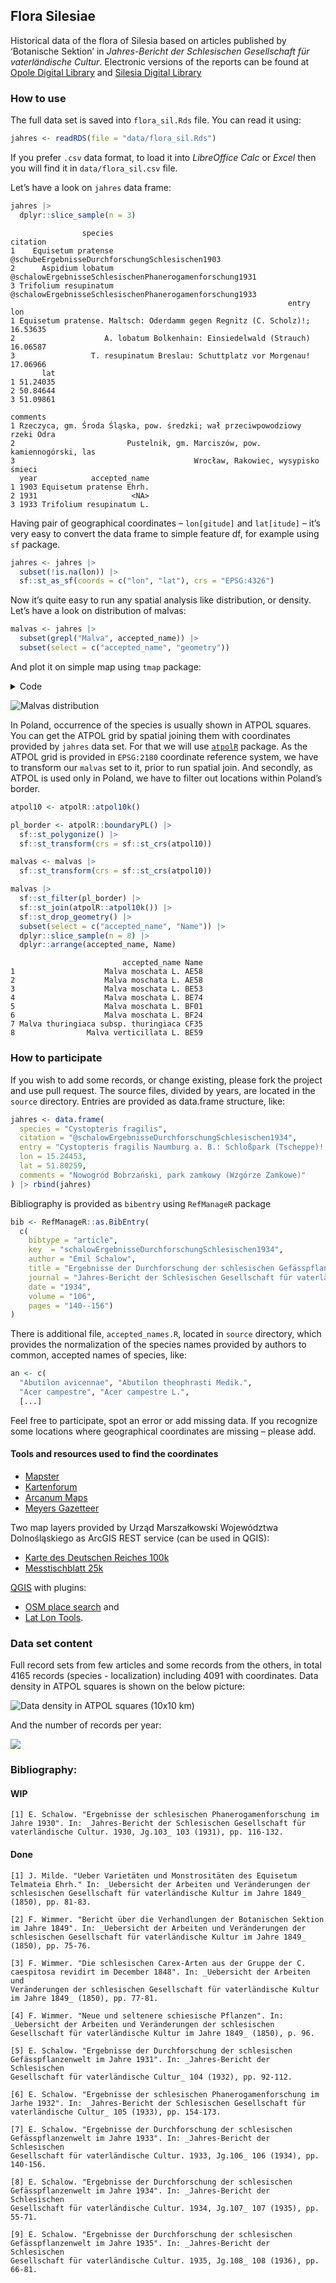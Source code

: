 
## Flora Silesiae

Historical data of the flora of Silesia based on articles published by
‘Botanische Sektion’ in *Jahres-Bericht der Schlesischen Gesellschaft
für vaterländische Cultur*. Electronic versions of the reports can be
found at [Opole Digital
Library](https://www.obc.opole.pl/dlibra/publication/8613#structure) and
[Silesia Digital
Library](https://www.sbc.org.pl/dlibra/publication/11059#structure)

### How to use

The full data set is saved into `flora_sil.Rds` file. You can read it
using:

``` r
jahres <- readRDS(file = "data/flora_sil.Rds")
```

If you prefer `.csv` data format, to load it into *LibreOffice Calc* or
*Excel* then you will find it in `data/flora_sil.csv` file.

Let’s have a look on `jahres` data frame:

<div class="column-page">

``` r
jahres |>
  dplyr::slice_sample(n = 3) 
```

                    species                                                citation
    1    Equisetum pratense         @schubeErgebnisseDurchforschungSchlesischen1903
    2      Aspidium lobatum @schalowErgebnisseSchlesischenPhanerogamenforschung1931
    3 Trifolium resupinatum @schalowErgebnisseSchlesischenPhanerogamenforschung1933
                                                                  entry      lon
    1 Equisetum pratense. Maltsch: Oderdamm gegen Regnitz (C. Scholz)!; 16.53635
    2                    A. lobatum Bolkenhain: Einsiedelwald (Strauch) 16.06587
    3                 T. resupinatum Breslau: Schuttplatz vor Morgenau! 17.06966
           lat
    1 51.24035
    2 50.84644
    3 51.09861
                                                                        comments
    1 Rzeczyca, gm. Środa Śląska, pow. średzki; wał przeciwpowodziowy rzeki Odra
    2                         Pustelnik, gm. Marciszów, pow. kamiennogórski, las
    3                                        Wrocław, Rakowiec, wysypisko śmieci
      year            accepted_name
    1 1903 Equisetum pratense Ehrh.
    2 1931                     <NA>
    3 1933 Trifolium resupinatum L.

</div>

Having pair of geographical coordinates – `lon[gitude]` and `lat[itude]`
– it’s very easy to convert the data frame to simple feature df, for
example using `sf` package.

``` r
jahres <- jahres |>
  subset(!is.na(lon)) |>
  sf::st_as_sf(coords = c("lon", "lat"), crs = "EPSG:4326")
```

Now it’s quite easy to run any spatial analysis like distribution, or
density. Let’s have a look on distribution of malvas:

``` r
malvas <- jahres |>
  subset(grepl("Malva", accepted_name)) |>
  subset(select = c("accepted_name", "geometry"))
```

And plot it on simple map using `tmap` package:

<details>
<summary>Code</summary>

``` r
boundaries <- geodata::gadm(country = c("POL", "DEU", "CZE", "SVK"), level = 1, path = "data") |>
  sf::st_as_sf() |>
  sf::st_transform(crs = sf::st_crs(malvas)) |>
  sf::st_crop(sf::st_buffer(sf::st_as_sfc(sf::st_bbox(malvas)), dist = 10000))

tm <- 
  tmap::tm_shape(boundaries) +
  tmap::tm_polygons(fill = "white") +
  tmap::tm_shape(malvas) +
  tmap::tm_symbols(
    size = 0.5,
    fill = "accepted_name",
    fill.scale = tmap::tm_scale_categorical(values = "Paired"),
    fill.legend = tmap::tm_legend(
      title = "",
      text.size = 0.6,
      bg.color = "white",
      position = c("left", "bottom")
    )
  )
```

</details>

![Malvas distribution](malvas.png)

In Poland, occurrence of the species is usually shown in ATPOL squares.
You can get the ATPOL grid by spatial joining them with coordinates
provided by `jahres` data set. For that we will use
[`atpolR`](https://github.com/gsapijaszko/atpolR) package. As the ATPOL
grid is provided in `EPSG:2180` coordinate reference system, we have to
transform our `malvas` set to it, prior to run spatial join. And
secondly, as ATPOL is used only in Poland, we have to filter out
locations within Poland’s border.

``` r
atpol10 <- atpolR::atpol10k()

pl_border <- atpolR::boundaryPL() |>
  sf::st_polygonize() |>
  sf::st_transform(crs = sf::st_crs(atpol10))

malvas <- malvas |>
  sf::st_transform(crs = sf::st_crs(atpol10))

malvas |>
  sf::st_filter(pl_border) |>
  sf::st_join(atpolR::atpol10k()) |>
  sf::st_drop_geometry() |>
  subset(select = c("accepted_name", "Name")) |>
  dplyr::slice_sample(n = 8) |>
  dplyr::arrange(accepted_name, Name)
```

                             accepted_name Name
    1                    Malva moschata L. AE58
    2                    Malva moschata L. AE58
    3                    Malva moschata L. BE53
    4                    Malva moschata L. BE74
    5                    Malva moschata L. BF01
    6                    Malva moschata L. BF24
    7 Malva thuringiaca subsp. thuringiaca CF35
    8                Malva verticillata L. BE59

### How to participate

If you wish to add some records, or change existing, please fork the
project and use pull request. The source files, divided by years, are
located in the `source` directory. Entries are provided as data.frame
structure, like:

``` r
jahres <- data.frame(
  species = "Cystopteris fragilis",
  citation = "@schalowErgebnisseDurchforschungSchlesischen1934",
  entry = "Cystopteris fragilis Naumburg a. B.: Schloßpark (Tscheppe)!; [...]",
  lon = 15.24453, 
  lat = 51.80259,
  comments = "Nowogród Bobrzański, park zamkowy (Wzgórze Zamkowe)"
) |> rbind(jahres)
```

Bibliography is provided as `bibentry` using `RefManageR` package

``` r
bib <- RefManageR::as.BibEntry(
  c(
    bibtype = "article",
    key  = "schalowErgebnisseDurchforschungSchlesischen1934",
    author = "Emil Schalow",
    title = "Ergebnisse der Durchforschung der schlesischen Gefässpflanzenwelt im Jahre 1933",
    journal = "Jahres-Bericht der Schlesischen Gesellschaft für vaterländische Cultur. 1933, Jg.106",
    date = "1934",
    volume = "106", 
    pages = "140--156")
)
```

There is additional file, `accepted_names.R`, located in `source`
directory, which provides the normalization of the species names
provided by authors to common, accepted names of species, like:

``` r
an <- c(
  "Abutilon avicennae", "Abutilon theophrasti Medik.",
  "Acer campestre", "Acer campestre L.", 
  [...]
```

Feel free to participate, spot an error or add missing data. If you
recognize some locations where geographical coordinates are missing –
please add.

#### Tools and resources used to find the coordinates

- [Mapster](http://igrek.amzp.pl/)
- [Kartenforum](https://kartenforum.slub-dresden.de/)
- [Arcanum
  Maps](https://maps.arcanum.com/en/map/europe-19century-secondsurvey/)
- [Meyers Gazetteer](https://www.meyersgaz.org/)

Two map layers provided by Urząd Marszałkowski Województwa
Dolnośląskiego as ArcGIS REST service (can be used in QGIS):

- [Karte des Deutschen Reiches
  100k](https://geoportal.dolnyslask.pl/gprest/services/UMWD_DEUTSCHEN_100/MapServer/)
- [Messtischblatt
  25k](https://geoportal.dolnyslask.pl/gprest/services/UMWD_Messtischblat_nowsze/MapServer/)

[QGIS](https://qgis.org) with plugins:

- [OSM place search](https://github.com/xcaeag/Nominatim-Qgis-Plugin)
  and
- [Lat Lon
  Tools](https://github.com/NationalSecurityAgency/qgis-latlontools-plugin).

### Data set content

Full record sets from few articles and some records from the others, in
total 4165 records (species - localization) including 4091 with
coordinates. Data density in ATPOL squares is shown on the below
picture:

![Data density in ATPOL squares (10x10 km)](atpol_plot.png)

And the number of records per year:

![](barplot.png)

### Bibliography:

#### WIP

    [1] E. Schalow. "Ergebnisse der schlesischen Phanerogamenforschung im
    Jahre 1930". In: _Jahres-Bericht der Schlesischen Gesellschaft für
    vaterländische Cultur. 1930, Jg.103_ 103 (1931), pp. 116-132.

#### Done

    [1] J. Milde. "Ueber Varietäten und Monstrositäten des Equisetum
    Telmateia Ehrh." In: _Uebersicht der Arbeiten und Veränderungen der
    schlesischen Gesellschaft für vaterländische Kultur im Jahre 1849_
    (1850), pp. 81-83.

    [2] F. Wimmer. "Bericht über die Verhandlungen der Botanischen Sektion
    im Jahre 1849". In: _Uebersicht der Arbeiten und Veränderungen der
    schlesischen Gesellschaft für vaterländische Kultur im Jahre 1849_
    (1850), pp. 75-76.

    [3] F. Wimmer. "Die schlesischen Carex-Arten aus der Gruppe der C.
    caespitosa revidirt im December 1848". In: _Uebersicht der Arbeiten und
    Veränderungen der schlesischen Gesellschaft für vaterländische Kultur
    im Jahre 1849_ (1850), pp. 77-81.

    [4] F. Wimmer. "Neue und seltenere schiesische Pflanzen". In:
    _Uebersicht der Arbeiten und Veränderungen der schlesischen
    Gesellschaft für vaterländische Kultur im Jahre 1849_ (1850), p. 96.

    [5] E. Schalow. "Ergebnisse der Durchforschung der schlesischen
    Gefässpflanzenwelt im Jahre 1931". In: _Jahres-Bericht der Schlesischen
    Gesellschaft für vaterländische Cultur_ 104 (1932), pp. 92-112.

    [6] E. Schalow. "Ergebnisse der schlesischen Phanerogamenforschung im
    Jarhe 1932". In: _Jahres-Bericht der Schlesischen Gesellschaft für
    vaterländische Cultur_ 105 (1933), pp. 154-173.

    [7] E. Schalow. "Ergebnisse der Durchforschung der schlesischen
    Gefässpflanzenwelt im Jahre 1933". In: _Jahres-Bericht der Schlesischen
    Gesellschaft für vaterländische Cultur. 1933, Jg.106_ 106 (1934), pp.
    140-156.

    [8] E. Schalow. "Ergebnisse der Durchforschung der schlesischen
    Gefässpflanzenwelt im Jahre 1934". In: _Jahres-Bericht der Schlesischen
    Gesellschaft für vaterländische Cultur. 1934, Jg.107_ 107 (1935), pp.
    55-71.

    [9] E. Schalow. "Ergebnisse der Durchforschung der schlesischen
    Gefässpflanzenwelt im Jahre 1935". In: _Jahres-Bericht der Schlesischen
    Gesellschaft für vaterländische Cultur. 1935, Jg.108_ 108 (1936), pp.
    66-81.
